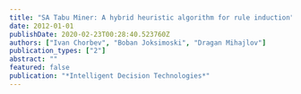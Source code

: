 ```yaml
---
title: "SA Tabu Miner: A hybrid heuristic algorithm for rule induction"
date: 2012-01-01
publishDate: 2020-02-23T00:28:40.523760Z
authors: ["Ivan Chorbev", "Boban Joksimoski", "Dragan Mihajlov"]
publication_types: ["2"]
abstract: ""
featured: false
publication: "*Intelligent Decision Technologies*"
---
```


